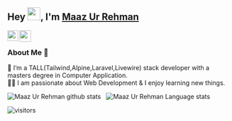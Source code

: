 ## Hey <img src="https://github.com/TheDudeThatCode/TheDudeThatCode/blob/master/Assets/Hi.gif" width="29px">, I'm [Maaz Ur Rehman](https://www.linkedin.com/in/maaz-ur-rehman-842a78176/) 

<a href="https://www.linkedin.com/in/maaz-ur-rehman-842a78176/">
  <img align="left" width="24px" src="https://cdn.jsdelivr.net/npm/simple-icons@v3/icons/linkedin.svg"  />
</a>
<a href="imaazurrehman@gmail.com">
  <img align="left" width="26px" src="https://cdn.jsdelivr.net/npm/simple-icons@v3/icons/gmail.svg" />
</a>

<br />

### About Me 🚀
🌱 I’m a TALL(Tailwind,Alpine,Laravel,Livewire) stack developer with a masters degree in Computer Application. </br>
👨‍💻  I am passionate about Web Development & I enjoy learning new things. </br>

![Maaz Ur Rehman github stats](https://github-readme-stats.vercel.app/api?username=maaazzz&show_icons=true&hide_border=true)&nbsp;&nbsp;
![Maaz Ur Rehman Language stats](https://github-readme-stats-eight-theta.vercel.app/api/top-langs/?username=maaazzz&layout=compact&langs_count=8&hide_border=true)
<br />


![visitors](https://visitor-badge.laobi.icu/badge?page_id=maaazzz.maaazzz)
